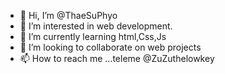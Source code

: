 - 👋 Hi, I’m @ThaeSuPhyo
- 👀 I’m interested in web development.
- 🌱 I’m currently learning html,Css,Js
- 💞️ I’m looking to collaborate on web projects
- 📫 How to reach me ...teleme @ZuZuthelowkey

<!---
ThaeSuPhyo/ThaeSuPhyo is a ✨ special ✨ repository because its `README.md` (this file) appears on your GitHub profile.
You can click the Preview link to take a look at your changes.
--->
